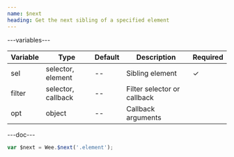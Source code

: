 ```yaml
---
name: $next
heading: Get the next sibling of a specified element
---
```


---variables---

| Variable | Type               | Default | Description                 | Required |
| -------- | ------------------ | ------- | --------------------------- | -------- |
| sel      | selector, element  | --      | Sibling element             | &#10003; |
| filter   | selector, callback | --      | Filter selector or callback |          |
| opt      | object             | --      | Callback arguments          |          |

---doc---

```javascript
var $next = Wee.$next('.element');
```